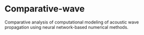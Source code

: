 # Comparative-wave
Comparative analysis of computational modeling of acoustic wave propagation using neural network-based numerical methods.
